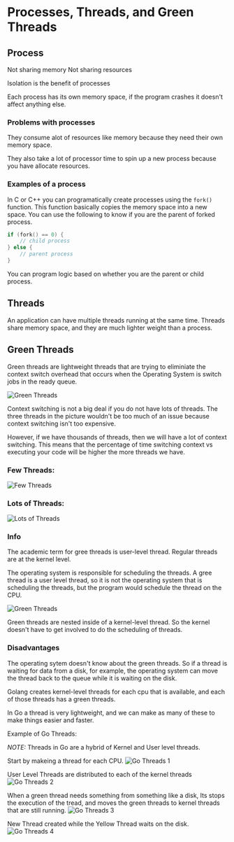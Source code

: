 # Processes, Threads, and Green Threads

## Process

Not sharing memory
Not sharing resources

Isolation is the benefit of processes

Each process has its own memory space, if the program crashes it doesn't affect anything else.

### Problems with processes

They consume alot of resources like memory because they need their own memory space.

They also take a lot of processor time to spin up a new process because you have allocate resources.

### Examples of a process

In C or C++ you can programatically create processes using the `fork()` function.  This function basically copies the
memory space into a new space.  You can use the following to know if you are the parent of forked process.

```c++
if (fork() == 0) {
    // child process
} else {
    // parent process
}
```

You can program logic based on whether you are the parent or child process.

## Threads

An application can have multiple threads running at the same time.  Threads share memory space, and they are 
much lighter weight than a process.

## Green Threads

Green threads are lightweight threads that are trying to eliminiate the context switch overhead that occurs when the 
Operating System is switch jobs in the ready queue.

![Green Threads](../media/concurrency_01.png)

Context switching is not a big deal if you do not have lots of threads.  The three threads in the picture wouldn't be
too much of an issue because context switching isn't too expensive.

However, if we have thousands of threads, then we will have a lot of context switching.  This means that the percentage
of time switching context vs executing your code will be higher the more threads we have.

### Few Threads:
![Few Threads](../media/concurrency_02.png)

### Lots of Threads:
![Lots of Threads](../media/concurrency_03.png)

### Info

The academic term for gree threads is user-level thread.  Regular threads are at the kernel level.

The operating system is responsible for scheduling the threads.  A gree thread is a user level thread, so it is not the 
operating system that is scheduling the threads, but the program would schedule the thread on the CPU.

![Green Threads](../media/green_thread.png)

Green threads are nested inside of a kernel-level thread.  So the kernel doesn't have to get involved to do the scheduling 
of threads.

### Disadvantages

The operating sytem doesn't know about the green threads.  So if a thread is waiting for data from a disk, for example, the operating system
can move the thread back to the queue while it is waiting on the disk.

Golang creates kernel-level threads for each cpu that is available, and each of those threads has a green threads.

In Go a thread is very lightweight, and we can make as many of these to make things easier and faster.

Example of Go Threads:

_NOTE:_ Threads in Go are a hybrid of Kernel and User level threads.

Start by makeing a thread for each CPU.
![Go Threads 1](../media/go_threads01.png)

User Level Threads are distributed to each of the kernel threads
![Go Threads 2](../media/go_threads02.png)

When a green thread needs something from something like a disk,
Its stops the execution of the tread, and moves the green threads to kernel threads that are still running.
![Go Threads 3](../media/go_threads03.png)

New Thread created while the Yellow Thread waits on the disk.
![Go Threads 4](../media/go_threads04.png)